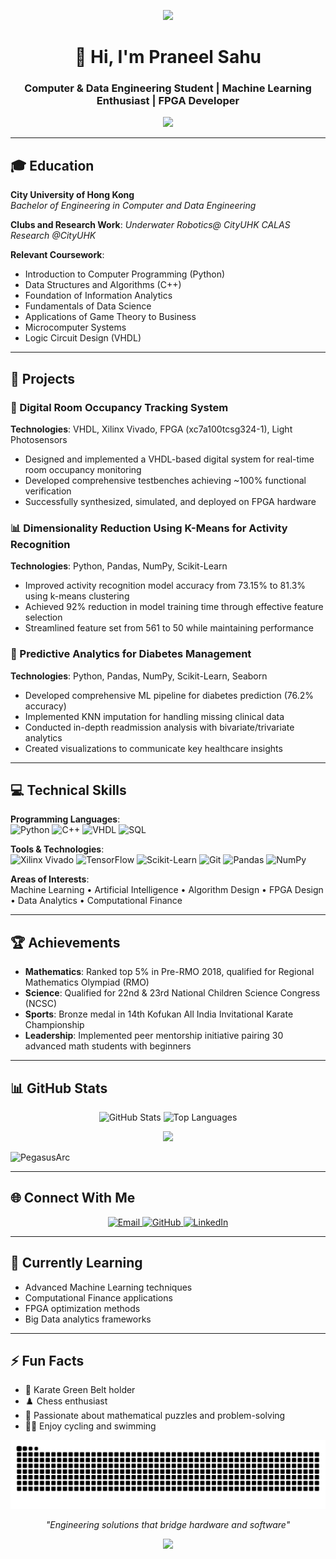 <p align="center">
  <img src="https://capsule-render.vercel.app/api?type=waving&color=gradient&height=120&section=header"/>
</p>

<h1 align="center">
  👋 Hi, I'm Praneel Sahu
</h1>

<h3 align="center">
  Computer & Data Engineering Student | Machine Learning Enthusiast | FPGA Developer
</h3>

<p align="center">
  <img src="https://readme-typing-svg.herokuapp.com?size=20&duration=4000&color=539BF5&center=true&vCenter=true&width=550&lines=Passionate+about+ML+and+AI+solutions;Experienced+in+FPGA+and+hardware+design;Data+Science+and+Analytics+enthusiast;Always+learning+and+building+new+things"/>
</p>

---

## 🎓 Education

**City University of Hong Kong**  
*Bachelor of Engineering in Computer and Data Engineering* 

**Clubs and Research Work**:
*Underwater Robotics@ CityUHK*
*CALAS Research @CityUHK*

**Relevant Coursework**: 
- Introduction to Computer Programming (Python)
- Data Structures and Algorithms (C++)
- Foundation of Information Analytics
- Fundamentals of Data Science
- Applications of Game Theory to Business
- Microcomputer Systems
- Logic Circuit Design (VHDL)

---

## 🚀 Projects

### 🔧 Digital Room Occupancy Tracking System
**Technologies**: VHDL, Xilinx Vivado, FPGA (xc7a100tcsg324-1), Light Photosensors  
- Designed and implemented a VHDL-based digital system for real-time room occupancy monitoring
- Developed comprehensive testbenches achieving ~100% functional verification
- Successfully synthesized, simulated, and deployed on FPGA hardware

### 📊 Dimensionality Reduction Using K-Means for Activity Recognition
**Technologies**: Python, Pandas, NumPy, Scikit-Learn  
- Improved activity recognition model accuracy from 73.15% to 81.3% using k-means clustering
- Achieved 92% reduction in model training time through effective feature selection
- Streamlined feature set from 561 to 50 while maintaining performance

### 🏥 Predictive Analytics for Diabetes Management
**Technologies**: Python, Pandas, NumPy, Scikit-Learn, Seaborn  
- Developed comprehensive ML pipeline for diabetes prediction (76.2% accuracy)
- Implemented KNN imputation for handling missing clinical data
- Conducted in-depth readmission analysis with bivariate/trivariate analytics
- Created visualizations to communicate key healthcare insights

---

## 💻 Technical Skills

**Programming Languages**:  
![Python](https://img.shields.io/badge/Python-3776AB?style=flat&logo=python&logoColor=white)
![C++](https://img.shields.io/badge/C++-00599C?style=flat&logo=c%2B%2B&logoColor=white)
![VHDL](https://img.shields.io/badge/VHDL-8A2BE2?style=flat&logo=verilog&logoColor=white)
![SQL](https://img.shields.io/badge/SQL-4479A1?style=flat&logo=mysql&logoColor=white)

**Tools & Technologies**:  
![Xilinx Vivado](https://img.shields.io/badge/Xilinx_Vivado-CC0000?style=flat&logo=xilinx&logoColor=white)
![TensorFlow](https://img.shields.io/badge/TensorFlow-FF6F00?style=flat&logo=tensorflow&logoColor=white)
![Scikit-Learn](https://img.shields.io/badge/Scikit_Learn-F7931E?style=flat&logo=scikit-learn&logoColor=white)
![Git](https://img.shields.io/badge/Git-F05032?style=flat&logo=git&logoColor=white)
![Pandas](https://img.shields.io/badge/Pandas-150458?style=flat&logo=pandas&logoColor=white)
![NumPy](https://img.shields.io/badge/NumPy-013243?style=flat&logo=numpy&logoColor=white)

**Areas of Interests**:  
Machine Learning • Artificial Intelligence • Algorithm Design • FPGA Design • Data Analytics • Computational Finance

---

## 🏆 Achievements

- **Mathematics**: Ranked top 5% in Pre-RMO 2018, qualified for Regional Mathematics Olympiad (RMO)
- **Science**: Qualified for 22nd & 23rd National Children Science Congress (NCSC)
- **Sports**: Bronze medal in 14th Kofukan All India Invitational Karate Championship
- **Leadership**: Implemented peer mentorship initiative pairing 30 advanced math students with beginners

---

## 📊 GitHub Stats

<p align="center">
  <img src="https://github-readme-stats.vercel.app/api?username=PegasusArc&show_icons=true&theme=radical&hide_title=true&hide_rank=true" alt="GitHub Stats" />
  <img src="https://github-readme-stats.vercel.app/api/top-langs/?username=PegasusArc&layout=compact&theme=radical" alt="Top Languages" />
  <p align="center">
  <img src="https://github-readme-streak-stats.herokuapp.com?user=PegasusArc&theme=radical">
    </p>
  <img src="https://komarev.com/ghpvc/?username=PegasusArc&label=Profile%20views&color=0e75b6&style=flat" alt="PegasusArc" /> 
</p>

---

## 🌐 Connect With Me

<p align="center">
  <a href="mailto:praneel.arc8@gmail.com">
    <img src="https://img.shields.io/badge/Email-D14836?style=for-the-badge&logo=gmail&logoColor=white" alt="Email"/>
  </a>
  <a href="https://github.com/PegasusArc">
    <img src="https://img.shields.io/badge/GitHub-100000?style=for-the-badge&logo=github&logoColor=white" alt="GitHub"/>
  </a>
  <a href="www.linkedin.com/in/praneel-sahu">
    <img src="https://img.shields.io/badge/LinkedIn-0A66C2?style=for-the-badge&logo=linkedin&logoColor=white" alt="LinkedIn"/>
  </a>
</p>

---

## 🎯 Currently Learning

- Advanced Machine Learning techniques
- Computational Finance applications
- FPGA optimization methods
- Big Data analytics frameworks

---

## ⚡ Fun Facts

- 🥋 Karate Green Belt holder
- ♟️ Chess enthusiast
- 🧠 Passionate about mathematical puzzles and problem-solving
- 🚴‍♂️ Enjoy cycling and swimming

<p align="center">
  <img src="https://github.com/mishmanners/MishManners/blob/output/github-snake.svg?raw=true" alt="Example Snake Animation" />
</p>

<p align="center">
  <em>"Engineering solutions that bridge hardware and software"</em>
</p>

<!-- Bottom Wave -->
<p align="center">
  <img src="https://capsule-render.vercel.app/api?type=waving&color=gradient&height=120&section=footer"/>
</p>
